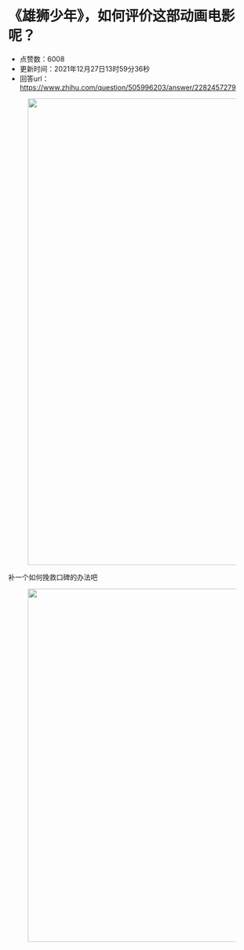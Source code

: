 # 《雄狮少年》，如何评价这部动画电影呢？
- 点赞数：6008
- 更新时间：2021年12月27日13时59分36秒
- 回答url：https://www.zhihu.com/question/505996203/answer/2282457279
<body>
 <p></p>
 <figure data-size="normal">
  <img src="https://pic1.zhimg.com/50/v2-5456bfd8a9ef14f1766cbb7e7cc1309b_720w.jpg?source=1940ef5c" data-rawwidth="951" data-rawheight="800" data-size="normal" data-original-token="v2-172cdb6b40e7d9eb403b506d93cba565" data-default-watermark-src="https://picx.zhimg.com/50/v2-9268742d93ac9245b9c0da06ca3c0012_720w.jpg?source=1940ef5c" class="origin_image zh-lightbox-thumb" width="951" data-original="https://pic1.zhimg.com/v2-5456bfd8a9ef14f1766cbb7e7cc1309b_r.jpg?source=1940ef5c">
 </figure>
 <p data-pid="NX7RxOip">补一个如何挽救口碑的办法吧</p>
 <figure data-size="normal">
  <img src="https://pic1.zhimg.com/50/v2-0d7c6c69b458c6a822c6ead6c17d6900_720w.jpg?source=1940ef5c" data-rawwidth="720" data-rawheight="468" data-size="normal" data-original-token="v2-db6e958adad0f52c6868157e59114974" data-default-watermark-src="https://pic1.zhimg.com/50/v2-99f7534ca7ddd43200bb2fe8db5f8e6c_720w.jpg?source=1940ef5c" class="origin_image zh-lightbox-thumb" width="720" data-original="https://picx.zhimg.com/v2-0d7c6c69b458c6a822c6ead6c17d6900_r.jpg?source=1940ef5c">
 </figure>
 <p></p>
</body>